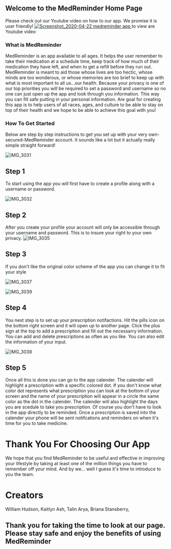 ## Welcome to the MedReminder Home Page

Please check out our Youtube video on how to our app. We promise it is user friendly! [![Screenshot_2020-04-22 medreminder app](https://user-images.githubusercontent.com/54367282/80056440-3a1aac00-84f2-11ea-8313-872de0edec39.png)
 ](https://youtu.be/Bkevtr9tngk-) to view are Youtube video



### What is MedReminder

MedReminder is an app available to all ages. It helps the user remember to take their medication at a schedule time, keep track of how much of their medication they have left, and when to get a refill before they run out.  MedReminder is meant to aid those whose lives are too hectic, whose minds are too wonderous, or whose memories are too brief to keep up with what is most important to all us...our health.  Because your privacy is one of our top priorities you will be required to set a password and username so no one can just open up the app and look through you information.  This way you can fill safe putting in your personal information. Are goal for creating this app is to help users of all races, ages, and culture to be able to stay on top of their health and we hope to be able to achieve this goal with you!

### How To Get Started

Below are step by step instructions to get you set up with your very own-secured-MedReminder account.  It sounds like a lot but it actually really simple straight forward!



![IMG_3031](https://user-images.githubusercontent.com/54367282/80048233-94f5d880-84dd-11ea-9388-2ec2f82f172e.png)

## Step 1
To start using the app you will first have to create a profile along with a username or password.


![IMG_3032](https://user-images.githubusercontent.com/54367282/80048250-a50db800-84dd-11ea-91ff-feeee52b0751.png)

## Step 2
After you create your profile your account will only be accessible through your username and password. This is to insure your right to your own privacy.
![IMG_3035](https://user-images.githubusercontent.com/54367282/80048269-b656c480-84dd-11ea-99cd-426ca1f33948.png)

## Step 3
If you don't like the original color scheme of the app you can change it to fit your style

![IMG_3037](https://user-images.githubusercontent.com/54367282/80048343-ec944400-84dd-11ea-9693-81dd6a524e67.png)


![IMG_3039](https://user-images.githubusercontent.com/54367282/80048368-f8800600-84dd-11ea-838e-1a86f9adf48e.png)

## Step 4
You next step is to set up your prescription notifactions.  Hit the pills icon on the bottom right screen and it will open up to another page.  Click the plus sign at the top to add a prescription and fill out the necessarry information.
You can add and delete prescriptions as often as you like. You can also edit the information of your input.


![IMG_3038](https://user-images.githubusercontent.com/54367282/80048974-bb1c7800-84df-11ea-89f8-2ceaa6c8a94a.png)

## Step 5

Once all this is done you can go to the app calender.  The calender will highlight a prescription with a specific colored dot.  If you don't know what color dot represents what prescription you can look at the bottom of your screen and the name of your prescription will appear in a circle the same color as the dot in the calender.  The calender will also highlight the days you are scedule to take you prescription. Of course you don't have to look in the app directly to be reminded.  Once a prescription is saved into the calender your phone will be sent notifcations and reminders on when it's time for you to take medicine. 


# Thank You For Choosing Our App
We hope that you find MedReminder to be useful and effective in improving your lifestyle by taking at least one of the million things you have to remember off your mind.  And by we... well I guess it's time to introduce to you the team. 

# Creators
William Hudson,
Kaitlyn Ash,
Talin Arya,
Briana Stansberry,

## Thank you for taking the time to look at our page. Please stay safe and enjoy the benefits of using MedReminder


